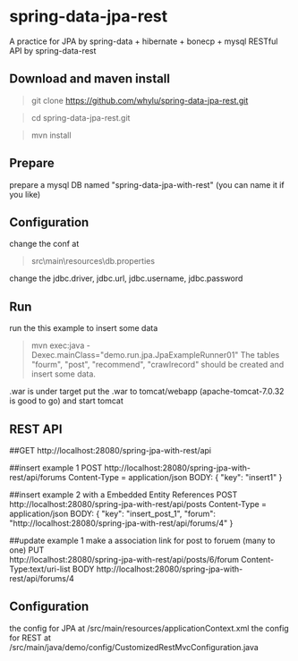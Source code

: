 # spring-data-jpa-rest
A practice for 
JPA by spring-data + hibernate + bonecp + mysql
RESTful API by spring-data-rest



Download and maven install
----
>git clone https://github.com/whylu/spring-data-jpa-rest.git

>cd spring-data-jpa-rest.git

>mvn install


Prepare
----
prepare a mysql DB named "spring-data-jpa-with-rest" (you can name it if you like)


Configuration
----
change the conf at
> src\main\resources\db.properties

change the jdbc.driver, jdbc.url, jdbc.username, jdbc.password


Run
----
run the this example to insert some data
>mvn exec:java -Dexec.mainClass="demo.run.jpa.JpaExampleRunner01"
The tables "fourm", "post", "recommend", "crawlrecord" should be created and insert some data.


.war is under target
put the .war to tomcat/webapp (apache-tomcat-7.0.32 is good to go)
and start tomcat


REST API
----
##GET
    http://localhost:28080/spring-jpa-with-rest/api
    
##insert example 1
    POST
        http://localhost:28080/spring-jpa-with-rest/api/forums
        Content-Type = application/json
    BODY:
        {
          "key": "insert1"
        }

        
##insert example 2  with a Embedded Entity References 
    POST
        http://localhost:28080/spring-jpa-with-rest/api/posts
        Content-Type = application/json
    BODY:
        {
          "key": "insert_post_1",
          "forum": "http://localhost:28080/spring-jpa-with-rest/api/forums/4"
        }


##update example 1  make a association link for post to foruem (many to one)
    PUT  
        http://localhost:28080/spring-jpa-with-rest/api/posts/6/forum
        Content-Type:text/uri-list
    BODY
        http://localhost:28080/spring-jpa-with-rest/api/forums/4
        



Configuration
----
the config for JPA at 
    /src/main/resources/applicationContext.xml
the config for REST at
    /src/main/java/demo/config/CustomizedRestMvcConfiguration.java


